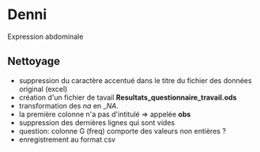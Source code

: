 # Denni
Expression abdominale

Nettoyage
---------
- suppression du caractère accentué dans le titre du fichier des données original (excel)
- création d'un fichier de tavail __Resultats_questionnaire_travail.ods__
- transformation des _na_ en __NA_.
- la première colonne n'a pas d'intitulé => appelée __obs__
- suppression des dernières lignes qui sont vides
- question: colonne G (freq) comporte des valeurs non entières ?
- enregistrement au format csv